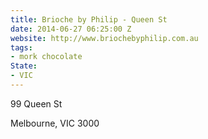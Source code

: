 ```yaml
---
title: Brioche by Philip - Queen St
date: 2014-06-27 06:25:00 Z
website: http://www.briochebyphilip.com.au
tags:
- mork chocolate
State:
- VIC
---
```


99 Queen St

Melbourne, VIC 3000
